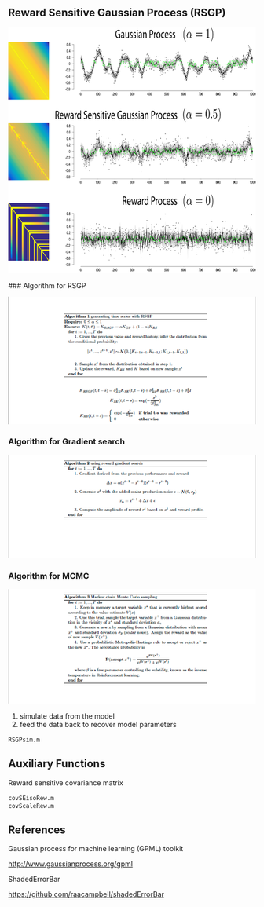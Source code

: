 ##  Reward Sensitive Gaussian Process (RSGP)
<p align="center">
  <img src="RSGP.png" height="500" >
</p>
### Algorithm for RSGP
<p align="center">
  <img src="algo1.png" width="800" >
</p>

### Algorithm for Gradient search
<p align="center">
  <img src="algo2.png" width="800" >
</p>

### Algorithm for MCMC
<p align="center">
  <img src="algo3.png" width="800" >
</p>


  1) simulate data from the model 
  2) feed the data back to recover model parameters 

  	RSGPsim.m


## Auxiliary Functions

Reward sensitive covariance matrix

  	covSEisoRew.m
    covScaleRew.m

## References
Gaussian process for machine learning (GPML) toolkit

http://www.gaussianprocess.org/gpml

ShadedErrorBar

https://github.com/raacampbell/shadedErrorBar
